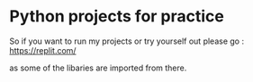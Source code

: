 # Python projects for practice

So if you want to run my projects or try yourself out please go :
https://replit.com/

as some of the libaries are imported from there.
